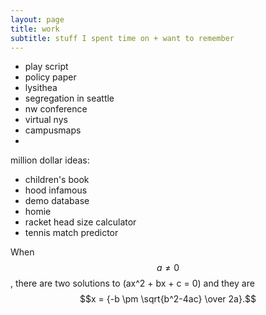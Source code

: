 ```yaml
---
layout: page 
title: work 
subtitle: stuff I spent time on + want to remember
---
```


- play script
- policy paper
- lysithea
- segregation in seattle
- nw conference
- virtual nys
- campusmaps
-  

million dollar ideas:
- children's book
- hood infamous
- demo database
- homie
- racket head size calculator
- tennis match predictor

When $$a \ne 0$$, there are two solutions to \(ax^2 + bx + c = 0\) and they are
$$x = {-b \pm \sqrt{b^2-4ac} \over 2a}.$$
